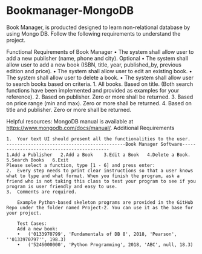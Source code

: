# Bookmanager-MongoDB

Book Manager, is producted designed to learn non-relational database by using Mongo DB. Follow the following requirements to understand the project.

Functional Requirements of Book Manager
•	The system shall allow user to add a new publisher (name, phone and city). Optional
•	The system shall allow user to add a new book (ISBN, title, year, published_by, previous edition and price). 
•	The system shall allow user to edit an existing book. 
•	The system shall allow user to delete a book. 
•	The system shall allow user to search books based on criteria.
    1.	All books. Based on title. (Both search functions have been implemented and provided as examples for your reference).
    2.	Based on publisher. Zero or more shall be returned. 
    3.	Based on price range (min and max). Zero or more shall be returned. 
    4.	Based on title and publisher. Zero or more shall be returned. 

Helpful resources: MongoDB manual is available at https://www.mongodb.com/docs/manual/. 
Additional Requirements 

    1.	Your text UI should present all the functionalities to the user.
    --------------------------------------------Book Manager Software-------------------------------------------
    1.Add a Publisher	2.Add a Book	3.Edit a Book	4.Delete a Book.   5.Search Books	6.Exit
    Please select a function, type [1 - 6] and press enter:
    2.	Every step needs to print clear instructions so that a user knows what to type and what format. When you finish the program, ask a friend who is not taking this class to test your program to see if you program is user friendly and easy to use.
    3.	Comments are required.

        Example Python-based skeleton programs are provided in the GitHub Repo under the folder named Project-2. You can use it as the base for your project.

        Test Cases:
        Add a new book:
        •	('0133970799', 'Fundamentals of DB 8', 2018, 'Pearson', ''0133970797'', 198.3)
        •	('5246000000', 'Python Programming', 2018, 'ABC', null, 18.3)

